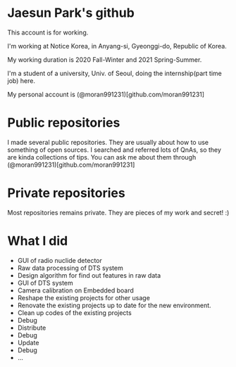 # Jaesun Park's github

This account is for working.

I'm working at Notice Korea, in  Anyang-si, Gyeonggi-do, Republic of Korea.

My working duration is 2020 Fall-Winter and 2021 Spring-Summer.

I'm a student of a university, Univ. of Seoul, doing the internship(part time job) here.

My personal account is (@moran991231)[github.com/moran991231]



# Public repositories

I made several public repositories. They are usually about how to use something of open sources. I searched and referred lots of QnAs, so they are kinda collections of tips. You can ask me about them through (@moran991231)[github.com/moran991231]



# Private repositories

Most repositories remains private. They are pieces of my work and secret! :)



# What I did

- GUI of radio nuclide detector
- Raw data processing of DTS system
- Design algorithm for find out features in raw data
- GUI of DTS system
- Camera calibration on Embedded board
- Reshape the existing projects for other usage
- Renovate the existing projects up to date for the new environment.
- Clean up codes of the existing projects
- Debug
- Distribute
- Debug
- Update
- Debug
- ...

